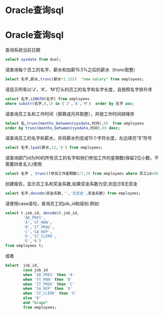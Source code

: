 # Oracle查询sql




# Oracle查询sql

查询系统当前日期

```sql
select sysdate from dual;
```

请查询每个员工的名字、薪水和加薪15.5%之后的薪水（trunc取整）

```sql
Select 名字,薪水,trunc(薪水*1.155)  "new salary" from employees;
```

请显示所有以’J’，‘A’，'M’打头的员工的名字和名字长度，且按照名字排升序

```sql
select 名字,LENGTH(名字) from employees 
where substr(名字,0,1) in ('J','A','M')  order by 名字 asc;
```

请查询员工名和工作时间（换算成月并取整），并按工作时间排降序

```sql
Select 名,trunc(months_between(sysdate,时间),0)  from employees 
order by trunc(months_between(sysdate,时间),0) desc;
```

请查询员工的名字和薪水，并将薪水列变成15个字符长度，左边填充“$”符号

```sql
select 名字,lpad(薪水,15,'$') from employees;
```

请查询部门id为90的所有员工的名字和他们参加工作的星期数(保留2位小数，不需要四舍五入)使用

```sql
select 名字 , trunc((参加工作星期数)/7,2) from employees where 员工id=90
```

创建报告，显示员工名和奖金系数,如果奖金系数为空,则显示$无奖金

```sql
select 名字,decode(奖金系数,'','无奖金',奖金系数) from employees;
```

请使用case语句，查询员工的job_id和级别.例如:

```sql
select t.job_id, decode(t.job_id,
		'AD_PRES',
		'A','ST_MAN',
		'B','IT_PROG',
		'C','SA_REP',
		'D','ST_CLERK',
		'E','0') 
from employees t;
```

或者

```sql
Select  job_id,
		case job_id
		when 'AD_PRES' then 'A'
		when 'ST_MAN' then 'B'
		when 'IT_PROG' then 'C'
		when 'SA_REP' then 'D'
		when 'ST_CLERK' then 'E'
		else '0' 
		end "Grage" 
		from employees;
```


